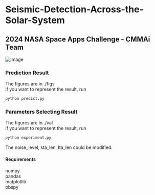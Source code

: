 # Seismic-Detection-Across-the-Solar-System
## 2024 NASA Space Apps Challenge - CMMAi Team
![image](https://github.com/wei-che34/Seismic-Detection-Across-the-Solar-System/blob/main/framework.jpg)
### Prediction Result
The figures are in ./figs\
if you want to represent the result, run 
```bash
python predict.py
```
### Parameters Selecting Result
The figures are in ./val\
if you want to represent the result, run 
```bash
python experiment.py
```
The noise_level, sta_len, lta_len could be modified. 

#### Requirements
numpy\
pandas\
matplotlib\
obspy
